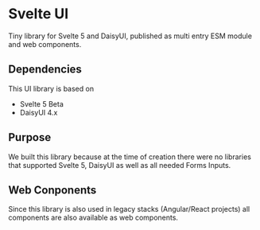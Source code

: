 # Svelte UI
Tiny library for Svelte 5 and DaisyUI, published as multi entry ESM module and web components. 

## Dependencies 
This UI library is based on 
- Svelte 5 Beta
- DaisyUI 4.x

## Purpose
We built this library because at the time of creation there were no libraries that supported Svelte 5, DaisyUI as well as all needed Forms Inputs. 

## Web Conponents
Since this library is also used in legacy stacks (Angular/React projects) all components are also available as web components. 

